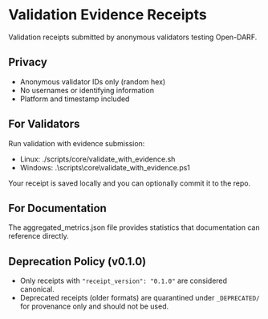 # Validation Evidence Receipts

Validation receipts submitted by anonymous validators testing Open-DARF.

## Privacy
- Anonymous validator IDs only (random hex)
- No usernames or identifying information
- Platform and timestamp included

## For Validators
Run validation with evidence submission:
- Linux: ./scripts/core/validate_with_evidence.sh
- Windows: .\scripts\core\validate_with_evidence.ps1

Your receipt is saved locally and you can optionally commit it to the repo.

## For Documentation
The aggregated_metrics.json file provides statistics that documentation can reference directly.

## Deprecation Policy (v0.1.0)
- Only receipts with `"receipt_version": "0.1.0"` are considered canonical.
- Deprecated receipts (older formats) are quarantined under `_DEPRECATED/` for provenance only and should not be used.
